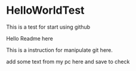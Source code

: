# HelloWorldTest
This is a test for start using github

Hello Readme here

This is a instruction for manipulate git here.

add some text from my pc here and save to check
